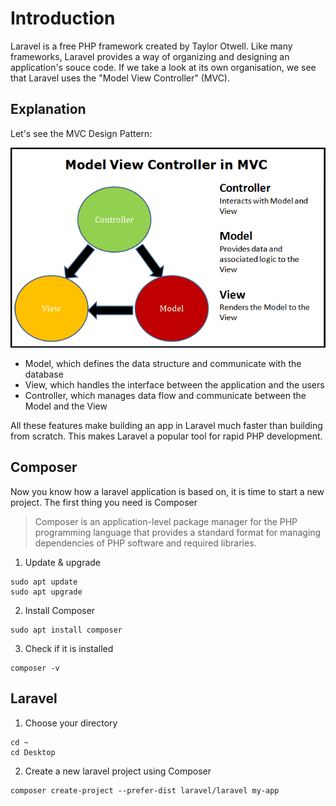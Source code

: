 # Introduction

Laravel is a free PHP framework created by Taylor Otwell. Like many frameworks, Laravel provides a way of organizing and designing an application's souce code. If we take a look at its own organisation, we see that Laravel uses the "Model View Controller" (MVC). 

## Explanation

Let's see the MVC Design Pattern:

![MCV](../assets/mvc.png)

- Model, which defines the data structure and communicate with the database
- View, which handles the interface between the application and the users
- Controller, which manages data flow and communicate between the Model and the View

All these features make building an app in Laravel much faster than building from scratch. This makes Laravel a popular tool for rapid PHP development.

## Composer

Now you know how a laravel application is based on, it is time to start a new project. The first thing you need is Composer

> Composer is an application-level package manager for the PHP programming language that provides a standard format for managing dependencies of PHP software and required libraries. 

1. Update & upgrade

```terminal
sudo apt update
sudo apt upgrade
 ```

 2. Install Composer

 ```terminal
sudo apt install composer
```

3. Check if it is installed
   
```terminal
composer -v
```

## Laravel

1. Choose your directory
   
```terminal
cd ~ 
cd Desktop
```

2. Create a new laravel project using Composer

```terminal
composer create-project --prefer-dist laravel/laravel my-app
```

